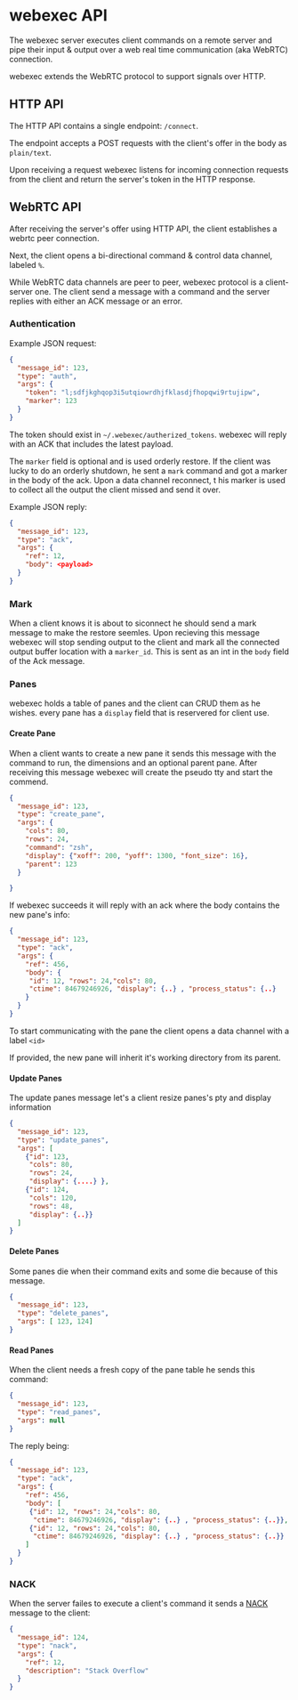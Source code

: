 # webexec API

The webexec server executes client commands on a remote server and pipe their
input & output over a web real time communication (aka WebRTC) connection.

webexec extends the WebRTC protocol to support signals over HTTP.
	
## HTTP API

The HTTP API contains a single endpoint: `/connect`.

The endpoint accepts a POST requests with the client's offer in the body as 
`plain/text`.

Upon receiving a request webexec listens for incoming connection requests from
the client and return the server's token in the HTTP response.

## WebRTC API

After receiving the server's offer using HTTP API, the client establishes
a webrtc peer connection.

Next, the client opens a bi-directional command & control data channel, labeled
`%`.

While WebRTC data channels are peer to peer, webexec protocol is a client-server
one. The client send a message with a command and the server replies 
with either an ACK message or an error.

### Authentication

Example JSON request:

```json
{
  "message_id": 123,
  "type": "auth",
  "args": {
    "token": "l;sdfjkghqop3i5utqiowrdhjfklasdjfhopqwi9rtujipw",
    "marker": 123
  }
}
```

The token should exist in `~/.webexec/autherized_tokens`. webexec will reply
with an ACK that includes the latest payload.

The `marker` field is optional and is used orderly restore.
If the client was lucky to do an orderly shutdown, he sent a `mark` command 
and got a marker in the body of the ack. Upon a data channel reconnect, t
his marker is used to collect all the output the client missed and send it over.

Example JSON reply:

```json
{
  "message_id": 123,
  "type": "ack",
  "args": {
    "ref": 12,
    "body": <payload>
  }
}
```

### Mark

When a client knows it is about to siconnect he should send a mark message
to make the restore seemles. Upon recieving this message webexec will stop
sending output to the client and mark all the connected output buffer location
with a `marker_id`. This is sent as an int in the `body` field of the 
Ack message.

### Panes

webexec holds a table of panes and the client can CRUD them as he wishes.
every pane has a `display` field that is reservered for client use.

#### Create Pane

When a client wants to create a new pane it sends this message with the 
command to run, the dimensions and an optional parent pane.
After receiving this message webexec will create the pseudo tty and start 
the commend.

```json
{
  "message_id": 123,
  "type": "create_pane",
  "args": {
    "cols": 80,
    "rows": 24,
    "command": "zsh",
    "display": {"xoff": 200, "yoff": 1300, "font_size": 16},
    "parent": 123
  }

}
```

If webexec succeeds it will reply with an ack where the body contains
the new pane's info: 

```json
{
  "message_id": 123,
  "type": "ack",
  "args": {
    "ref": 456,
    "body": {
     "id": 12, "rows": 24,"cols": 80, 
     "ctime": 84679246926, "display": {..} , "process_status": {..}
    }
  }
}
```
To start communicating with the pane the client opens
a data channel with a label `<id>`

If provided, the new pane will inherit it's working directory from its parent.


#### Update Panes

The update panes message let's a client resize panes's pty and display
information

```json
{
  "message_id": 123,
  "type": "update_panes",
  "args": [
    {"id": 123,
     "cols": 80,
     "rows": 24,
     "display": {....} },
    {"id": 124,
     "cols": 120,
     "rows": 48,
     "display": {..}}
  ]
}
```

#### Delete Panes

Some panes die when their command exits and some die because of this message.

```json
{
  "message_id": 123,
  "type": "delete_panes",
  "args": [ 123, 124]
}
```

#### Read Panes

When the client needs a fresh copy of the pane table he sends this command:

```json
{
  "message_id": 123,
  "type": "read_panes",
  "args": null
}
```

The reply being:

```json
{
  "message_id": 123,
  "type": "ack",
  "args": {
    "ref": 456,
    "body": [
     {"id": 12, "rows": 24,"cols": 80, 
      "ctime": 84679246926, "display": {..} , "process_status": {..}},
     {"id": 12, "rows": 24,"cols": 80, 
      "ctime": 84679246926, "display": {..} , "process_status": {..}}
    ]
  }
}
```


### NACK

When the server failes to execute a client's command it sends a 
[NACK](https://webrtcglossary.com/nack/) message to the client:


```json
{
  "message_id": 124,
  "type": "nack",
  "args": {
    "ref": 12,
    "description": "Stack Overflow"
  }
}
```
